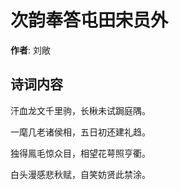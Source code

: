 # 次韵奉答屯田宋员外

**作者**: 刘敞

## 诗词内容

汗血龙文千里驹，长楸未试跼庭隅。

一麾几老诸侯相，五日初还建礼趋。

独得鳯毛惊众目，相望花萼照亨衢。

白头漫感悲秋赋，自笑妨贤此禁涂。

